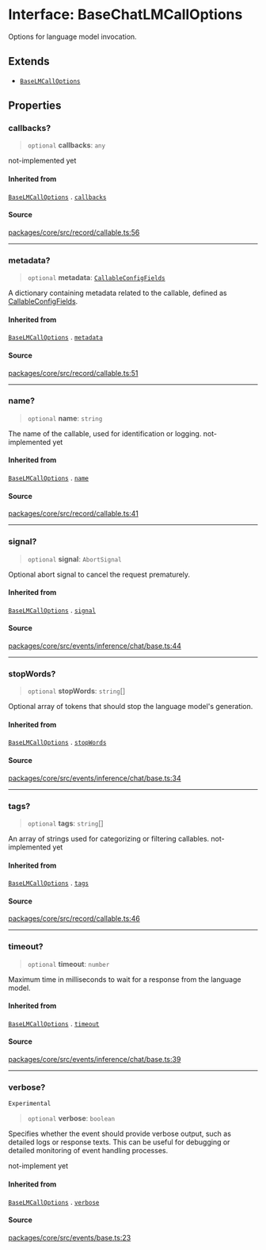 # Interface: BaseChatLMCallOptions

Options for language model invocation.

## Extends

- [`BaseLMCallOptions`](BaseLMCallOptions.md)

## Properties

### callbacks?

> `optional` **callbacks**: `any`

not-implemented yet

#### Inherited from

[`BaseLMCallOptions`](BaseLMCallOptions.md) . [`callbacks`](BaseLMCallOptions.md#callbacks)

#### Source

[packages/core/src/record/callable.ts:56](https://github.com/VictorS67/encre/blob/42c3bddca4be2d23ad959c1c99381eefbf43789c/packages/core/src/record/callable.ts#L56)

***

### metadata?

> `optional` **metadata**: [`CallableConfigFields`](../../../../../record/callable/type-aliases/CallableConfigFields.md)

A dictionary containing metadata related to the callable, defined as [CallableConfigFields](../../../../../record/callable/type-aliases/CallableConfigFields.md).

#### Inherited from

[`BaseLMCallOptions`](BaseLMCallOptions.md) . [`metadata`](BaseLMCallOptions.md#metadata)

#### Source

[packages/core/src/record/callable.ts:51](https://github.com/VictorS67/encre/blob/42c3bddca4be2d23ad959c1c99381eefbf43789c/packages/core/src/record/callable.ts#L51)

***

### name?

> `optional` **name**: `string`

The name of the callable, used for identification or logging. not-implemented yet

#### Inherited from

[`BaseLMCallOptions`](BaseLMCallOptions.md) . [`name`](BaseLMCallOptions.md#name)

#### Source

[packages/core/src/record/callable.ts:41](https://github.com/VictorS67/encre/blob/42c3bddca4be2d23ad959c1c99381eefbf43789c/packages/core/src/record/callable.ts#L41)

***

### signal?

> `optional` **signal**: `AbortSignal`

Optional abort signal to cancel the request prematurely.

#### Inherited from

[`BaseLMCallOptions`](BaseLMCallOptions.md) . [`signal`](BaseLMCallOptions.md#signal)

#### Source

[packages/core/src/events/inference/chat/base.ts:44](https://github.com/VictorS67/encre/blob/42c3bddca4be2d23ad959c1c99381eefbf43789c/packages/core/src/events/inference/chat/base.ts#L44)

***

### stopWords?

> `optional` **stopWords**: `string`[]

Optional array of tokens that should stop the language model's generation.

#### Inherited from

[`BaseLMCallOptions`](BaseLMCallOptions.md) . [`stopWords`](BaseLMCallOptions.md#stopwords)

#### Source

[packages/core/src/events/inference/chat/base.ts:34](https://github.com/VictorS67/encre/blob/42c3bddca4be2d23ad959c1c99381eefbf43789c/packages/core/src/events/inference/chat/base.ts#L34)

***

### tags?

> `optional` **tags**: `string`[]

An array of strings used for categorizing or filtering callables. not-implemented yet

#### Inherited from

[`BaseLMCallOptions`](BaseLMCallOptions.md) . [`tags`](BaseLMCallOptions.md#tags)

#### Source

[packages/core/src/record/callable.ts:46](https://github.com/VictorS67/encre/blob/42c3bddca4be2d23ad959c1c99381eefbf43789c/packages/core/src/record/callable.ts#L46)

***

### timeout?

> `optional` **timeout**: `number`

Maximum time in milliseconds to wait for a response from the language model.

#### Inherited from

[`BaseLMCallOptions`](BaseLMCallOptions.md) . [`timeout`](BaseLMCallOptions.md#timeout)

#### Source

[packages/core/src/events/inference/chat/base.ts:39](https://github.com/VictorS67/encre/blob/42c3bddca4be2d23ad959c1c99381eefbf43789c/packages/core/src/events/inference/chat/base.ts#L39)

***

### verbose?

`Experimental`

> `optional` **verbose**: `boolean`

Specifies whether the event should provide verbose output, such as detailed logs or response texts.
This can be useful for debugging or detailed monitoring of event handling processes.

not-implement yet

#### Inherited from

[`BaseLMCallOptions`](BaseLMCallOptions.md) . [`verbose`](BaseLMCallOptions.md#verbose)

#### Source

[packages/core/src/events/base.ts:23](https://github.com/VictorS67/encre/blob/42c3bddca4be2d23ad959c1c99381eefbf43789c/packages/core/src/events/base.ts#L23)
